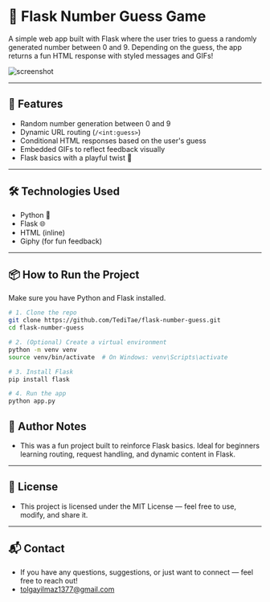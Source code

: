 # 🎯 Flask Number Guess Game

A simple web app built with Flask where the user tries to guess a randomly generated number between 0 and 9. Depending on the guess, the app returns a fun HTML response with styled messages and GIFs!

![screenshot](https://media3.giphy.com/media/v1.Y2lkPTc5MGI3NjExMHQwbWp5Z3FiZ24zMTh1bzN6OHZvbW56ZnNxeDN2a2FqcG5rNWk1MCZlcD12MV9pbnRlcm5hbF9naWZfYnlfaWQmY3Q9Zw/glJdAXojfP3wPEg84a/giphy.gif)

---

## 🚀 Features

- Random number generation between 0 and 9
- Dynamic URL routing (`/<int:guess>`)
- Conditional HTML responses based on the user's guess
- Embedded GIFs to reflect feedback visually
- Flask basics with a playful twist 🎉

---

## 🛠️ Technologies Used

- Python 🐍
- Flask 🌐
- HTML (inline)
- Giphy (for fun feedback)

---

## 📦 How to Run the Project

Make sure you have Python and Flask installed.

```bash
# 1. Clone the repo
git clone https://github.com/TediTae/flask-number-guess.git
cd flask-number-guess

# 2. (Optional) Create a virtual environment
python -m venv venv
source venv/bin/activate  # On Windows: venv\Scripts\activate

# 3. Install Flask
pip install flask

# 4. Run the app
python app.py
```
## 🧠 Author Notes
- This was a fun project built to reinforce Flask basics. Ideal for beginners learning routing, request handling, and dynamic content in Flask.

---

## 📌 License
- This project is licensed under the MIT License — feel free to use, modify, and share it.

---

## 📬 Contact
- If you have any questions, suggestions, or just want to connect — feel free to reach out!
- tolgayilmaz1377@gmail.com

